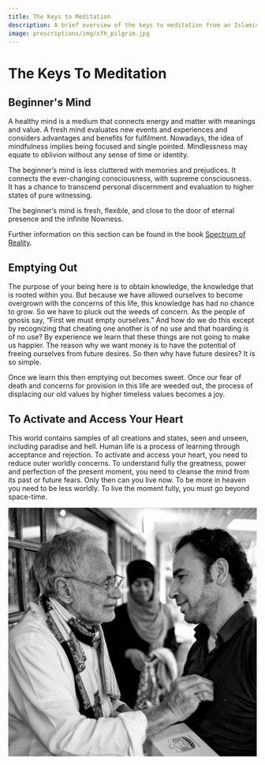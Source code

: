 ```yaml
---
title: The Keys to Meditation
description: A brief overview of the keys to meditation from an Islamic perspective, with a focus on practical, lived experience and example.
image: prescriptions/img/sfh_pilgrim.jpg
---
```


# The Keys To Meditation

## Beginner's Mind

A healthy mind is a medium that connects energy and matter with meanings and value. A fresh mind evaluates new events and experiences and considers advantages and benefits for fulfilment. Nowadays, the idea of mindfulness implies being focused and single pointed. Mindlessness may equate to oblivion without any sense of time or identity.  

The beginner’s mind is less cluttered with memories and prejudices. It connects the ever-changing consciousness, with supreme consciousness. It has a chance to transcend personal discernment and evaluation to higher states of pure witnessing.  

<div class="callout5">
The beginner’s mind is fresh, flexible, and close to the door of eternal presence and the infinite Nowness.
</div>

Further information on this section can be found in the book [Spectrum of Reality](http://spectrumofreality.com/).

## Emptying Out 

The purpose of your being here is to obtain knowledge, the knowledge that is rooted within you. But because we have allowed ourselves to become overgrown with the concerns of this life, this knowledge has had no chance to grow. So we have to pluck out the weeds of concern. As the people of gnosis say, “First we must empty ourselves.” And how do we do this except by recognizing that cheating one another is of no use and that hoarding is of no use? By experience we learn that these things are not going to make us happier. The reason why we want money is to have the potential of freeing ourselves from future desires. So then why have future desires? It is so simple. 

Once we learn this then emptying out becomes sweet. Once our fear of death and concerns for provision in this life are weeded out, the process of displacing our old values by higher timeless values becomes a joy. 

## To Activate and Access Your Heart

This world contains samples of all creations and states, seen and unseen, including paradise and hell. Human life is a process of learning through acceptance and rejection. To activate and access your heart, you need to reduce outer worldly concerns. To understand fully the greatness, power and perfection of the present moment, you need to cleanse the mind from its past or future fears. Only then can you live now. To be more in heaven you need to be less worldly. To live the moment fully, you must go beyond space-time.

<div markdown="1" class="zp-logo">
<img src="/prescriptions/img/sfh_pilgrim.jpg" class="ab-image" />
</div>